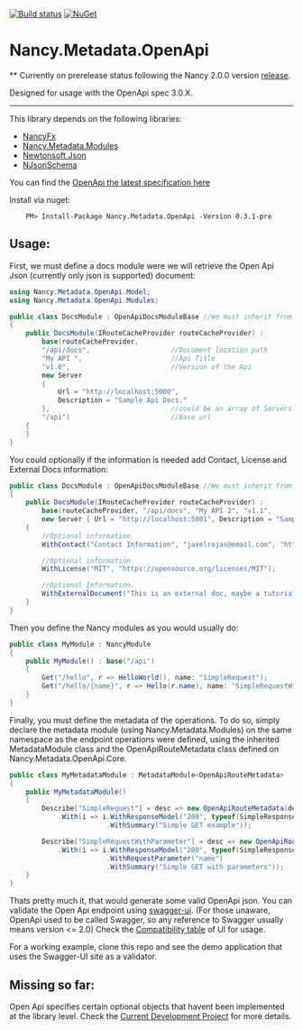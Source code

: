 [![Build status](https://ci.appveyor.com/api/projects/status/bk8fiqknunkegnv7?svg=true)](https://ci.appveyor.com/project/Jaxelr/nancy-metadata-openapi) [![NuGet](https://img.shields.io/nuget/v/Nancy.Metadata.OpenApi.svg)](https://www.nuget.org/packages/Nancy.Metadata.OpenApi)

# Nancy.Metadata.OpenApi

 ** Currently on prerelease status following the Nancy 2.0.0 version [release](https://github.com/NancyFx/Nancy/milestone/45).

Designed for usage with the OpenApi spec 3.0.X.

---
This library depends on the following libraries:

* [NancyFx](https://github.com/NancyFx/Nancy)
* [Nancy.Metadata.Modules](https://github.com/NancyFx/Nancy/tree/master/src/Nancy.Metadata.Modules)
* [Newtonsoft.Json](https://github.com/JamesNK/Newtonsoft.Json)
* [NJsonSchema](https://github.com/NJsonSchema/NJsonSchema)


You can find the [OpenApi the latest specification here](https://github.com/OAI/OpenAPI-Specification/blob/master/versions/3.0.1.md) 

Install via nuget: 

``` 
    PM> Install-Package Nancy.Metadata.OpenApi -Version 0.3.1-pre 
```

## Usage:

First, we must define a docs module were we will retrieve the Open Api Json (currently only json is supported) document:

```c#
using Nancy.Metadata.OpenApi.Model;
using Nancy.Metadata.OpenApi.Modules;

public class DocsModule : OpenApiDocsModuleBase //We must inherit from the OpenApiDocsModuleBase
{
    public DocsModule(IRouteCacheProvider routeCacheProvider) : 
        base(routeCacheProvider, 
        "/api/docs",                    //Document location path
        "My API ",                      //Api Title 
        "v1.0",                         //Version of the Api            
        new Server                      
        { 
            Url = "http://localhost:5000", 
            Description = "Sample Api Docs." 
        },                              //could be an array of Servers
        "/api")                         //Base url
    {
    }
}
```

You could optionally if the information is needed add Contact, License and External Docs information:

``` c#
public class DocsModule : OpenApiDocsModuleBase //We must inherit from the OpenApiDocsModuleBase
{
    public DocsModule(IRouteCacheProvider routeCacheProvider) : 
        base(routeCacheProvider, "/api/docs", "My API 2", "v1.1",                         
        new Server { Url = "http://localhost:5001", Description = "Sample Api Docs." }, "/api")
    {
        //Optional information.
        WithContact("Contact Information", "jaxelrojas@email.com", "https://jaxelr.github.io");

        //Optional information.
        WithLicense("MIT", "https://opensource.org/licenses/MIT");

        //Optional Information.
        WithExternalDocument("This is an external doc, maybe a tutorial or a spec doc.", "https://jaxelr.github.io");    
    }
}
```

Then you define the Nancy modules as you would usually do:

```c#
public class MyModule : NancyModule
{
    public MyModule() : base("/api")
    {
        Get("/hello", r => HelloWorld(), name: "SimpleRequest");
        Get("/hello/{name}", r => Hello(r.name), name: "SimpleRequestWithParameter");
    }
}
```

Finally, you must define the metadata of the operations. To do so, simply declare the metadata module (using Nancy.Metadata.Modules) on the same namespace as the endpoint operations were defined, using the inherited MetadataModule class and the OpenApiRouteMetadata class defined on Nancy.Metadata.OpenApi.Core.

```c#
public class MyMetadataModule : MetadataModule<OpenApiRouteMetadata>
{
    public MyMetadataModule()
    {
        Describe["SimpleRequest"] = desc => new OpenApiRouteMetadata(desc)
            .With(i => i.WithResponseModel("200", typeof(SimpleResponseModel), "Sample response")
                        .WithSummary("Simple GET example"));

        Describe["SimpleRequestWithParameter"] = desc => new OpenApiRouteMetadata(desc)
            .With(i => i.WithResponseModel("200", typeof(SimpleResponseModel), "Sample response")
                        .WithRequestParameter("name")
                        .WithSummary("Simple GET with parameters"));
    }
}
```

Thats pretty much it, that would generate some valid OpenApi json. You can validate the Open Api endpoint using [swagger-ui](https://github.com/swagger-api/swagger-ui). (For those unaware, OpenApi used to be called Swagger, so any reference to Swagger usually means version <= 2.0) Check the [Compatibility table](https://github.com/swagger-api/swagger-ui#compatibility) of UI for usage.

For a working example,  clone this repo and see the demo application that uses the Swagger-UI site as a validator.

## Missing so far:

Open Api specifies certain optional objects that havent been implemented at the library level. Check the [Current Development Project](https://github.com/Jaxelr/Nancy.Metadata.OpenApi/projects) for more details.
